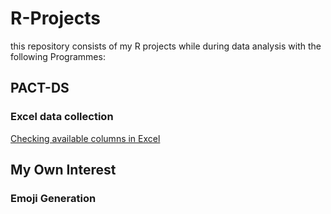 # R-Projects
this repository consists of my R projects while during data analysis with the following Programmes:

## PACT-DS
### Excel data collection
[Checking available columns in Excel]([https://github.com/Git-SXQ6/R-Projects/blob/main/Check%20Available%20Columns.R](https://github.com/Git-SXQ6/R-Projects/blob/7ed6f128af8ddd57dbffa70a57d408bb1d10a112/PACT-DS/Check%20Available%20Columns.R))

## My Own Interest
### Emoji Generation

